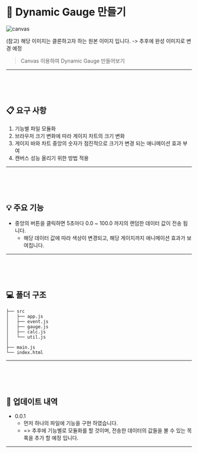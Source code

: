 # 🌈 Dynamic Gauge 만들기

![canvas](https://user-images.githubusercontent.com/76253952/133101297-3aaf4cc8-69f3-4236-9da6-3f733bf038b9.png)

(참고) 해당 이미지는 클론하고자 하는 원본 이미지 입니다. 
  -> 추후에 완성 이미지로 변경 예정
> Canvas 이용하여 Dynamic Gauge 만들어보기
---

<br>
<br>
<br>

## 📋 요구 사항
1) 기능별 파일 모듈화
2) 브라우저 크기 변화에 따라 게이지 차트의 크기 변화
3) 게이지 바와 차트 중앙의 숫자가 점진적으로 크기가 변경 되는 애니메이션 효과 부여
4) 캔버스 성능 올리기 위한 방법 적용


---
<br>
<br>
<br>



## 💡 주요 기능

- 중앙의 버튼을 클릭하면 5초마다 0.0 ~ 100.0 까지의 랜덤한 데이터 값이 전송 됩니다.
  - 해당 데이터 값에 따라 색상이 변경되고, 해당 게이지까지 애니메이션 효과가 보여집니다.


---
<br>
<br>
<br>

## 💻 폴더 구조
```
├── src
│   ├── app.js
│   ├── event.js
│   ├── gauge.js
│   ├── calc.js
│   └── util.js
│
├── main.js
└── index.html

```

---
<br>
<br>
<br>

## 📂 업데이트 내역
- 0.0.1
  - 먼저 하나의 파일에 기능을 구현 하였습니다.
  - => 추후에 기능별로 모듈화를 할 것이며, 전송한 데이터의 값들을 볼 수 있는 목록을 추가 할 예정 입니다.



---



